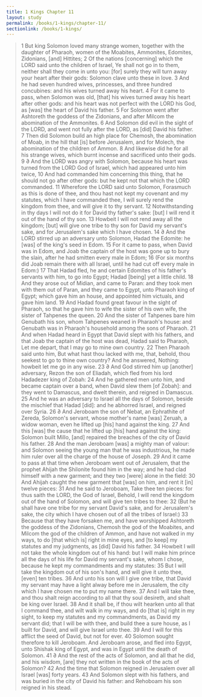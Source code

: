 ```yaml
---
title: 1 Kings Chapter 11
layout: study
permalink: /books/1-kings/chapter-11/
sectionlink: /books/1-kings/
---
```


> 1 But king Solomon loved many strange women, together with the daughter of Pharaoh, women of the Moabites, Ammonites, Edomites, Zidonians, [and] Hittites;
> 2 Of the nations [concerning] which the LORD said unto the children of Israel, Ye shall not go in to them, neither shall they come in unto you: [for] surely they will turn away your heart after their gods: Solomon clave unto these in love.
> 3 And he had seven hundred wives, princesses, and three hundred concubines: and his wives turned away his heart.
> 4 For it came to pass, when Solomon was old, [that] his wives turned away his heart after other gods: and his heart was not perfect with the LORD his God, as [was] the heart of David his father.
> 5 For Solomon went after Ashtoreth the goddess of the Zidonians, and after Milcom the abomination of the Ammonites.
> 6 And Solomon did evil in the sight of the LORD, and went not fully after the LORD, as [did] David his father.
> 7 Then did Solomon build an high place for Chemosh, the abomination of Moab, in the hill that [is] before Jerusalem, and for Molech, the abomination of the children of Ammon.
> 8 And likewise did he for all his strange wives, which burnt incense and sacrificed unto their gods.
> 9 ∂ And the LORD was angry with Solomon, because his heart was turned from the LORD God of Israel, which had appeared unto him twice,
> 10 And had commanded him concerning this thing, that he should not go after other gods: but he kept not that which the LORD commanded.
> 11 Wherefore the LORD said unto Solomon, Forasmuch as this is done of thee, and thou hast not kept my covenant and my statutes, which I have commanded thee, I will surely rend the kingdom from thee, and will give it to thy servant.
> 12 Notwithstanding in thy days I will not do it for David thy father's sake: [but] I will rend it out of the hand of thy son.
> 13 Howbeit I will not rend away all the kingdom; [but] will give one tribe to thy son for David my servant's sake, and for Jerusalem's sake which I have chosen.
> 14 ∂ And the LORD stirred up an adversary unto Solomon, Hadad the Edomite: he [was] of the king's seed in Edom.
> 15 For it came to pass, when David was in Edom, and Joab the captain of the host was gone up to bury the slain, after he had smitten every male in Edom;
> 16 (For six months did Joab remain there with all Israel, until he had cut off every male in Edom:)
> 17 That Hadad fled, he and certain Edomites of his father's servants with him, to go into Egypt; Hadad [being] yet a little child.
> 18 And they arose out of Midian, and came to Paran: and they took men with them out of Paran, and they came to Egypt, unto Pharaoh king of Egypt; which gave him an house, and appointed him victuals, and gave him land.
> 19 And Hadad found great favour in the sight of Pharaoh, so that he gave him to wife the sister of his own wife, the sister of Tahpenes the queen.
> 20 And the sister of Tahpenes bare him Genubath his son, whom Tahpenes weaned in Pharaoh's house: and Genubath was in Pharaoh's household among the sons of Pharaoh.
> 21 And when Hadad heard in Egypt that David slept with his fathers, and that Joab the captain of the host was dead, Hadad said to Pharaoh, Let me depart, that I may go to mine own country.
> 22 Then Pharaoh said unto him, But what hast thou lacked with me, that, behold, thou seekest to go to thine own country? And he answered, Nothing: howbeit let me go in any wise.
> 23 ∂ And God stirred him up [another] adversary, Rezon the son of Eliadah, which fled from his lord Hadadezer king of Zobah:
> 24 And he gathered men unto him, and became captain over a band, when David slew them [of Zobah]: and they went to Damascus, and dwelt therein, and reigned in Damascus.
> 25 And he was an adversary to Israel all the days of Solomon, beside the mischief that Hadad [did]: and he abhorred Israel, and reigned over Syria.
> 26 ∂ And Jeroboam the son of Nebat, an Ephrathite of Zereda, Solomon's servant, whose mother's name [was] Zeruah, a widow woman, even he lifted up [his] hand against the king.
> 27 And this [was] the cause that he lifted up [his] hand against the king: Solomon built Millo, [and] repaired the breaches of the city of David his father.
> 28 And the man Jeroboam [was] a mighty man of valour: and Solomon seeing the young man that he was industrious, he made him ruler over all the charge of the house of Joseph.
> 29 And it came to pass at that time when Jeroboam went out of Jerusalem, that the prophet Ahijah the Shilonite found him in the way; and he had clad himself with a new garment; and they two [were] alone in the field:
> 30 And Ahijah caught the new garment that [was] on him, and rent it [in] twelve pieces:
> 31 And he said to Jeroboam, Take thee ten pieces: for thus saith the LORD, the God of Israel, Behold, I will rend the kingdom out of the hand of Solomon, and will give ten tribes to thee:
> 32 (But he shall have one tribe for my servant David's sake, and for Jerusalem's sake, the city which I have chosen out of all the tribes of Israel:)
> 33 Because that they have forsaken me, and have worshipped Ashtoreth the goddess of the Zidonians, Chemosh the god of the Moabites, and Milcom the god of the children of Ammon, and have not walked in my ways, to do [that which is] right in mine eyes, and [to keep] my statutes and my judgments, as [did] David his father.
> 34 Howbeit I will not take the whole kingdom out of his hand: but I will make him prince all the days of his life for David my servant's sake, whom I chose, because he kept my commandments and my statutes:
> 35 But I will take the kingdom out of his son's hand, and will give it unto thee, [even] ten tribes.
> 36 And unto his son will I give one tribe, that David my servant may have a light alway before me in Jerusalem, the city which I have chosen me to put my name there.
> 37 And I will take thee, and thou shalt reign according to all that thy soul desireth, and shalt be king over Israel.
> 38 And it shall be, if thou wilt hearken unto all that I command thee, and wilt walk in my ways, and do [that is] right in my sight, to keep my statutes and my commandments, as David my servant did; that I will be with thee, and build thee a sure house, as I built for David, and will give Israel unto thee.
> 39 And I will for this afflict the seed of David, but not for ever.
> 40 Solomon sought therefore to kill Jeroboam. And Jeroboam arose, and fled into Egypt, unto Shishak king of Egypt, and was in Egypt until the death of Solomon.
> 41 ∂ And the rest of the acts of Solomon, and all that he did, and his wisdom, [are] they not written in the book of the acts of Solomon?
> 42 And the time that Solomon reigned in Jerusalem over all Israel [was] forty years.
> 43 And Solomon slept with his fathers, and was buried in the city of David his father: and Rehoboam his son reigned in his stead.
